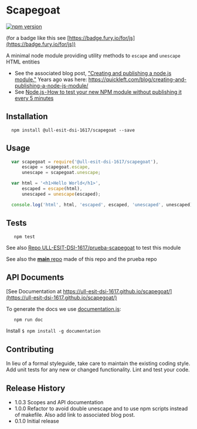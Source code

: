 Scapegoat
=========

[![npm version](https://badge.fury.io/js/%40ull-esit-dsi-1617%2Fscapegoat.svg)](https://badge.fury.io/js/%40ull-esit-dsi-1617%2Fscapegoat)

(for a badge like this see [https://badge.fury.io/for/js](https://badge.fury.io/for/js))
<!--

[![Build Status](https://travis-ci.org/ULL-ESIT-DSI-1617/scapegoat.svg?branch=master)](https://travis-ci.org/ULL-ESIT-DSI-1617/scapegoat)

(for a badge like this see [Travis CI: Embedding Status Images](https://docs.travis-ci.com/user/status-images/))
-->

A minimal node module providing utility methods to `escape` and `unescape` HTML entities

* See the associated blog post, ["Creating and publishing a node.js module."]([article.html](https://ull-esit-dsi-1617.github.io/scapegoat/article)) Years ago was here: https://quickleft.com/blog/creating-and-publishing-a-node-js-module/
* See [Node.js - How to test your new NPM module without publishing it every 5 minutes](https://medium.com/@the1mills/how-to-test-your-npm-module-without-publishing-it-every-5-minutes-1c4cb4b369be)

## Installation

```shell
  npm install @ull-esit-dsi-1617/scapegoat --save
```

## Usage

```js
  var scapegoat = require('@ull-esit-dsi-1617/scapegoat'),
      escape = scapegoat.escape,
      unescape = scapegoat.unescape;

  var html = '<h1>Hello World</h1>',
      escaped = escape(html),
      unescaped = unescape(escaped);

  console.log('html', html, 'escaped', escaped, 'unescaped', unescaped);
```

## Tests

```shell
   npm test
```

See also
[Repo ULL-ESIT-DSI-1617/prueba-scapegoat](https://github.com/ULL-ESIT-DSI-1617/prueba-scapegoat) to test this module

See also the [**main** repo](https://github.com/ULL-ESIT-DSI-1617/create-a-npm-module) made of this repo and the 
prueba repo

## API Documents

[See Documentation at https://ull-esit-dsi-1617.github.io/scapegoat/](https://ull-esit-dsi-1617.github.io/scapegoat/)

To generate the docs we use [documentation.js](http://documentation.js.org/):

```shell
   npm run doc
```

Install `$ npm install -g documentation`


## Contributing

In lieu of a formal styleguide, take care to maintain the existing coding style.
Add unit tests for any new or changed functionality. Lint and test your code.

## Release History

* 1.0.3 Scopes and API documentation
* 1.0.0 Refactor to avoid double unescape and to use npm scripts instead
  of makefile.  Also add link to associated blog post.
* 0.1.0 Initial release
